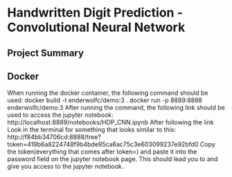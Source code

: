 # Handwritten Digit Prediction - Convolutional Neural Network

## Project Summary

## Docker
 When running the docker container, the following command should be used:
 docker build -t enderwolfc/demo:3 .
 docker run -p 8889:8888 enderwolfc/demo:3
 After running the command, the following link should be used to access the jupyter notebook:
 http://localhost:8889/notebooks/HDP_CNN.ipynb
 After following the link Look in the terminal for something that looks similar to this:
 http://f84bb34706cd:8888/tree?token=419b6a8224748f9b4bde95ca6ac75c3e603099237e92bfd0
 Copy the token(everything that comes after token=) and paste it into the password field on the jupyter notebook page. This should lead you to and give you access to the jupyter notebook.